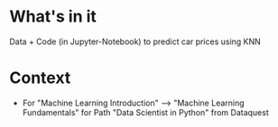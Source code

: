 # What's in it
Data + Code (in Jupyter-Notebook) to predict car prices using KNN

# Context
* For "Machine Learning Introduction" --> "Machine Learning Fundamentals" for Path "Data Scientist in Python" from Dataquest
